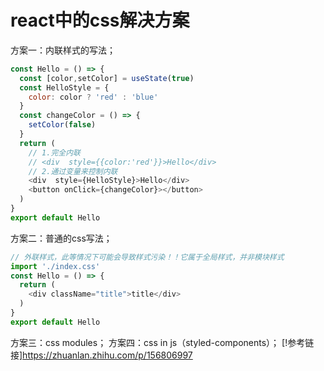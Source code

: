 
# react中的css解决方案
方案一：内联样式的写法；
  ```js
  const Hello = () => {
    const [color,setColor] = useState(true)
    const HelloStyle = {
      color: color ? 'red' : 'blue'
    }
    const changeColor = () => {
      setColor(false)
    }
    return (
      // 1.完全内联
      // <div  style={{color:'red'}}>Hello</div>
      // 2.通过变量来控制内联
      <div  style={HelloStyle}>Hello</div>
      <button onClick={changeColor}></button>
    )
  }
  export default Hello

  ```
方案二：普通的css写法；
```js
// 外联样式，此等情况下可能会导致样式污染！！它属于全局样式，并非模块样式
import './index.css'
const Hello = () => {
  return (
    <div className="title">title</div>
  )
}
export default Hello
```
方案三：css modules；
方案四：css in js（styled-components）；
[!参考链接]https://zhuanlan.zhihu.com/p/156806997